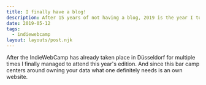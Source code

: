 ```yaml
---
title: I finally have a blog!
description: After 15 years of not having a blog, 2019 is the year I turn things around. 
date: 2019-05-12
tags:
  - indiewebcamp
layout: layouts/post.njk
---
```

After the IndieWebCamp has already taken place in Düsseldorf for multiple times I finally managed to attend this year's edition. And since this bar camp centers around owning your data what one definitely needs is an own website.
